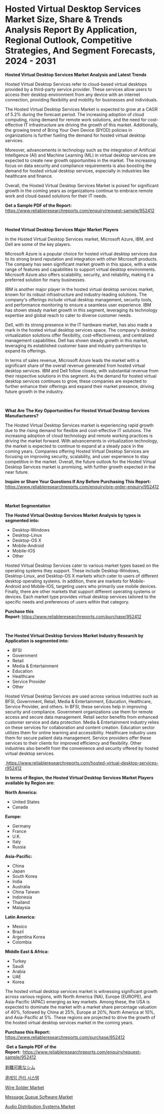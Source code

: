 <p><h1>Hosted Virtual Desktop Services Market Size, Share & Trends Analysis Report By Application, Regional Outlook, Competitive Strategies, And Segment Forecasts, 2024 - 2031</h1></p><p><strong>Hosted Virtual Desktop Services Market Analysis and Latest Trends</strong></p>
<p><p>Hosted Virtual Desktop Services refer to cloud-based virtual desktops provided by a third-party service provider. These services allow users to access their desktop environment from any device with an internet connection, providing flexibility and mobility for businesses and individuals.</p><p>The Hosted Virtual Desktop Services Market is expected to grow at a CAGR of 5.2% during the forecast period. The increasing adoption of cloud computing, rising demand for remote work solutions, and the need for cost-effective IT infrastructure are driving the growth of this market. Additionally, the growing trend of Bring Your Own Device (BYOD) policies in organizations is further fueling the demand for hosted virtual desktop services.</p><p>Moreover, advancements in technology such as the integration of Artificial Intelligence (AI) and Machine Learning (ML) in virtual desktop services are expected to create new growth opportunities in the market. The increasing focus on data security and compliance requirements is also boosting the demand for hosted virtual desktop services, especially in industries like healthcare and finance.</p><p>Overall, the Hosted Virtual Desktop Services Market is poised for significant growth in the coming years as organizations continue to embrace remote work and cloud-based solutions for their IT needs.</p></p>
<p><strong>Get a Sample PDF of the Report:&nbsp;</strong> <a href="https://www.reliableresearchreports.com/enquiry/request-sample/952412">https://www.reliableresearchreports.com/enquiry/request-sample/952412</a></p>
<p>&nbsp;</p>
<p><strong>Hosted Virtual Desktop Services Major Market Players</strong></p>
<p><p>In the Hosted Virtual Desktop Services market, Microsoft Azure, IBM, and Dell are some of the key players.</p><p>Microsoft Azure is a popular choice for hosted virtual desktop services due to its strong brand reputation and integration with other Microsoft products. The company has seen significant market growth in this space, with a wide range of features and capabilities to support virtual desktop environments. Microsoft Azure also offers scalability, security, and reliability, making it a preferred solution for many businesses.</p><p>IBM is another major player in the hosted virtual desktop services market, known for its robust infrastructure and industry-leading solutions. The company's offerings include virtual desktop management, security tools, and performance monitoring to ensure a seamless user experience. IBM has shown steady market growth in this segment, leveraging its technology expertise and global reach to cater to diverse customer needs.</p><p>Dell, with its strong presence in the IT hardware market, has also made a mark in the hosted virtual desktop services space. The company's desktop virtualization solutions offer flexibility, cost-effectiveness, and centralized management capabilities. Dell has shown steady growth in this market, leveraging its established customer base and industry partnerships to expand its offerings.</p><p>In terms of sales revenue, Microsoft Azure leads the market with a significant share of the overall revenue generated from hosted virtual desktop services. IBM and Dell follow closely, with substantial revenue from their respective solutions in this segment. As the demand for hosted virtual desktop services continues to grow, these companies are expected to further enhance their offerings and expand their market presence, driving future growth in the industry.</p></p>
<p>&nbsp;</p>
<p><strong>What Are The Key Opportunities For Hosted Virtual Desktop Services Manufacturers?</strong></p>
<p><p>The Hosted Virtual Desktop Services market is experiencing rapid growth due to the rising demand for flexible and cost-effective IT solutions. The increasing adoption of cloud technology and remote working practices is driving the market forward. With advancements in virtualization technology, the market is expected to continue to expand at a steady pace in the coming years. Companies offering Hosted Virtual Desktop Services are focusing on improving security, scalability, and user experience to stay competitive in the market. Overall, the future outlook for the Hosted Virtual Desktop Services market is promising, with further growth expected in the near future.</p></p>
<p><strong>Inquire or Share Your Questions If Any Before Purchasing This Report:</strong> <a href="https://www.reliableresearchreports.com/enquiry/pre-order-enquiry/952412">https://www.reliableresearchreports.com/enquiry/pre-order-enquiry/952412</a></p>
<p>&nbsp;</p>
<p><strong>Market Segmentation</strong></p>
<p><strong>The Hosted Virtual Desktop Services Market Analysis by types is segmented into:</strong></p>
<p><ul><li>Desktop-Windows</li><li>Desktop-Linux</li><li>Desktop-OS X</li><li>Mobile-Android</li><li>Mobile-IOS</li><li>Other</li></ul></p>
<p><p>Hosted Virtual Desktop Services cater to various market types based on the operating systems they support. These include Desktop-Windows, Desktop-Linux, and Desktop-OS X markets which cater to users of different desktop operating systems. In addition, there are markets for Mobile-Android and Mobile-IOS, targeting users who primarily use mobile devices. Finally, there are other markets that support different operating systems or devices. Each market type provides virtual desktop services tailored to the specific needs and preferences of users within that category.</p></p>
<p><strong>Purchase this Report:&nbsp;</strong><a href="https://www.reliableresearchreports.com/purchase/952412">https://www.reliableresearchreports.com/purchase/952412</a></p>
<p>&nbsp;</p>
<p><strong>The Hosted Virtual Desktop Services Market Industry Research by Application is segmented into:</strong></p>
<p><ul><li>BFSI</li><li>Government</li><li>Retail</li><li>Media & Entertainment</li><li>Education</li><li>Healthcare</li><li>Service Provider</li><li>Other</li></ul></p>
<p><p>Hosted Virtual Desktop Services are used across various industries such as BFSI, Government, Retail, Media & Entertainment, Education, Healthcare, Service Provider, and others. In BFSI, these services help in improving security and compliance. Government organizations use them for remote access and secure data management. Retail sector benefits from enhanced customer service and data protection. Media & Entertainment industry relies on these services for collaboration and content creation. Education sector utilizes them for online learning and accessibility. Healthcare industry uses them for secure patient data management. Service providers offer these services to their clients for improved efficiency and flexibility. Other industries also benefit from the convenience and security offered by hosted virtual desktop services.</p></p>
<p><a href="https://www.reliableresearchreports.com/hosted-virtual-desktop-services-r952412">&nbsp;https://www.reliableresearchreports.com/hosted-virtual-desktop-services-r952412</a></p>
<p><strong>In terms of Region, the Hosted Virtual Desktop Services Market Players available by Region are:</strong></p>
<p>
    <p> <strong> North America: </strong>
        <ul>
            <li>United States</li>
            <li>Canada</li>
        </ul>
        </p> 
    <p> <strong> Europe: </strong>
        <ul>
            <li>Germany</li>
            <li>France</li>
            <li>U.K.</li>
            <li>Italy</li>
            <li>Russia</li>
        </ul>
        </p> 
    <p> <strong> Asia-Pacific: </strong>
        <ul>
            <li>China</li>
            <li>Japan</li>
            <li>South Korea</li>
            <li>India</li>
            <li>Australia</li>
            <li>China Taiwan</li>
            <li>Indonesia</li>
            <li>Thailand</li>
            <li>Malaysia</li>
        </ul>
        </p> 
    <p> <strong> Latin America: </strong>
        <ul>
            <li>Mexico</li>
            <li>Brazil</li>
            <li>Argentina Korea</li>
            <li>Colombia</li>
        </ul>
        </p> 
    <p> <strong> Middle East & Africa: </strong>
        <ul>
            <li>Turkey</li>
            <li>Saudi</li>
            <li>Arabia</li>
            <li>UAE</li>
            <li>Korea</li>
        </ul>
    </p>
    </p>
<p><p>The hosted virtual desktop services market is witnessing significant growth across various regions, with North America (NA), Europe (EUROPE), and Asia-Pacific (APAC) emerging as key markets. Among these, the USA is expected to dominate the market with a market share percentage valuation of 40%, followed by China at 25%, Europe at 20%, North America at 10%, and Asia-Pacific at 5%. These regions are projected to drive the growth of the hosted virtual desktop services market in the coming years.</p></p>
<p><strong>Purchase this Report: </strong><a href="https://www.reliableresearchreports.com/purchase/952412">https://www.reliableresearchreports.com/purchase/952412</a></p>
<p>&nbsp;<strong>Get a Sample PDF of the Report:&nbsp;&nbsp;</strong><a href="https://www.reliableresearchreports.com/enquiry/request-sample/952412">https://www.reliableresearchreports.com/enquiry/request-sample/952412</a></p>
<p><strong></strong></p>
<p><p><a href="https://github.com/oqoeusbvpadwjs08/Market-Research-Report-List-2/blob/main/908617754436.md">剥離可能なシム</a></p><p><a href="https://medium.com/@heatherelasquez5675/%EC%B2%AD%EA%B5%AC-%EA%B4%80%EB%A6%AC-%EC%8B%9C%EC%8A%A4%ED%85%9C-%EC%8B%9C%EC%9E%A5-%EA%B2%BD%EC%9F%81-%EB%B6%84%EC%84%9D-%EC%8B%9C%EC%9E%A5-%EB%8F%99%ED%96%A5-%EB%B0%8F-2031%EB%85%84%EA%B9%8C%EC%A7%80%EC%9D%98-%EC%98%88%EC%B8%A1-6b380adf8f78">클레임 관리 시스템</a></p><p><a href="https://www.linkedin.com/pulse/wire-solder-market-outlook-industry-overview-forecast-2024-llq1f?trackingId=0S3BRBBEaUVFX%2BbFvO6DrA%3D%3D">Wire Solder Market</a></p><p><a href="https://github.com/RichRobinson5/Market-Research-Report-List-5/blob/main/message-queue-software-market.md">Message Queue Software Market</a></p><p><a href="https://www.linkedin.com/pulse/audio-distribution-systems-market-size-outlook-forecast-2024-y9cif?trackingId=RkTAx%2Bv7Y6EeeeOyO5ejjg%3D%3D">Audio Distribution Systems Market</a></p></p>